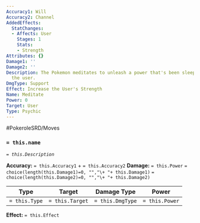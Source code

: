 ```yaml
---
Accuracy1: Will
Accuracy2: Channel
AddedEffects:
  StatChanges:
  - Affects: User
    Stages: 1
    Stats:
    - Strength
Attributes: {}
Damage1: ''
Damage2: ''
Description: The Pokemon meditates to unleash a power that's been sleeping deep inside
  the user.
DmgType: Support
Effect: Increase the User's Strength
Name: Meditate
Power: 0
Target: User
Type: Psychic
---
```


#PokeroleSRD/Moves

### `= this.name` 
*`= this.Description`*

**Accuracy:** `= this.Accuracy1` + `= this.Accuracy2`
**Damage:** `= this.Power` `= choice(length(this.Damage1)=0, "","\+ "+ this.Damage1)` `= choice(length(this.Damage2)=0, "","\+ "+ this.Damage2)`

| Type          | Target          | Damage Type          | Power          |
| ------------- | --------------- | ---------------- | -------------- |
| `= this.Type` | `= this.Target` | `= this.DmgType` | `= this.Power` | 

**Effect:** `= this.Effect`